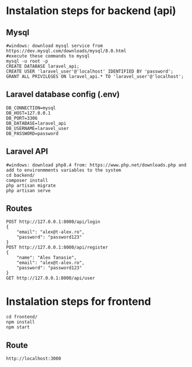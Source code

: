 # Instalation steps for backend (api)
## Mysql
```
#windows: download mysql service from https://dev.mysql.com/downloads/mysql/8.0.html
#execute these commands to mysql
mysql -u root -p
CREATE DATABASE laravel_api;
CREATE USER 'laravel_user'@'localhost' IDENTIFIED BY 'password';
GRANT ALL PRIVILEGES ON laravel_api.* TO 'laravel_user'@'localhost';
```
## Laravel database config (.env)
```
DB_CONNECTION=mysql
DB_HOST=127.0.0.1
DB_PORT=3306
DB_DATABASE=laravel_api
DB_USERNAME=laravel_user
DB_PASSWORD=password
```
## Laravel API
```
#windows: download php8.4 from: https://www.php.net/downloads.php and add to environmments variables to the system
cd backend/
composer install
php artisan migrate
php artisan serve
```
## Routes
```
POST http://127.0.0.1:8000/api/login
{
    "email": "alex@t-alex.ro",
    "password": "password123"
}
POST http://127.0.0.1:8000/api/register
{
    "name": "Alex Tanasie",
    "email": "alex@t-alex.ro",
    "password": "password123"
}
GET http://127.0.0.1:8000/api/user
```
# Instalation steps for frontend
```
cd frontend/
npm install
npm start
```
## Route
```
http://localhost:3000
```
